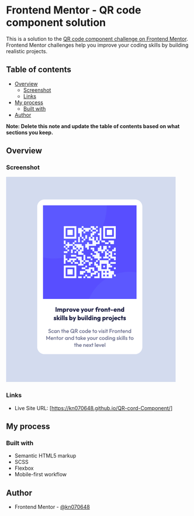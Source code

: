 # Frontend Mentor - QR code component solution

This is a solution to the [QR code component challenge on Frontend Mentor](https://www.frontendmentor.io/challenges/qr-code-component-iux_sIO_H). Frontend Mentor challenges help you improve your coding skills by building realistic projects.

## Table of contents

- [Overview](#overview)
  - [Screenshot](#screenshot)
  - [Links](#links)
- [My process](#my-process)
  - [Built with](#built-with)
- [Author](#author)

**Note: Delete this note and update the table of contents based on what sections you keep.**

## Overview

### Screenshot

![](./images/Screenshot.png)

### Links

- Live Site URL: [https://kn070648.github.io/QR-cord-Component/]

## My process

### Built with

- Semantic HTML5 markup
- SCSS
- Flexbox
- Mobile-first workflow

## Author

- Frontend Mentor - [@kn070648](https://www.frontendmentor.io/profile/@kn070648)
